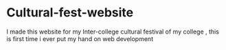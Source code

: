 # Cultural-fest-website
I made this website for my Inter-college cultural festival of my college , this is first time i ever put my hand on web development
